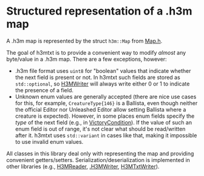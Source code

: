# Structured representation of a .h3m map

A .h3m map is represented by the struct `h3m::Map` from [Map.h](Map.h).

The goal of h3mtxt is to provide a convenient way to modify *almost* any byte/value in a .h3m map. There are a few exceptions, however:
* .h3m file format uses `uint8` for "boolean" values that indicate whether the next field is present or not. In h3mtxt such fields are stored as `std::optional`, so [H3MWriter](../H3MWriter) will always write either 0 or 1 to indicate the presence of a field.
* Unknown enum values are generally accepted (there are nice use cases for this, for example, `CreatureType{146}` is a Ballista, even though neither the official Editor nor Unleashed Editor allow setting Ballista where a creature is expected). However, in some places enum fields specify the *type* of the next field (e.g., in [VictoryCondition](VictoryCondition.h)). If the value of such an enum field is out of range, it's not clear what should be read/written after it. h3mtxt uses `std::variant` in cases like that, making it impossible to use invalid enum values.

All classes in this library deal only with representing the map and providing convenient getters/setters.
Serialization/deserialization is implemented in other libraries (e.g., [H3MReader](../H3MReader), [.H3MWriter](../H3MWriter), [H3MTxtWriter](../H3MTxtWriter)).
